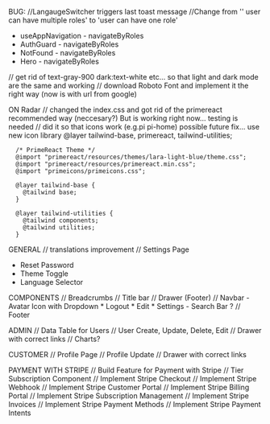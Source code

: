 BUG:
//LangaugeSwitcher triggers last toast message
//Change from '' user can have multiple roles' to 'user can have one role'
  - useAppNavigation - navigateByRoles
  - AuthGuard - navigateByRoles
  - NotFound - navigateByRoles
  - Hero - navigateByRoles

// get rid of text-gray-900 dark:text-white etc... so that light and dark mode are the same and working
// download Roboto Font and implement it the right way (now is with url from google)

ON Radar
// changed the index.css and got rid of the primereact recommended way (neccesary?) But is working right now... testing is needed
// did it so that icons work (e.g.pi pi-home) possible future fix... use new icon library
      @layer tailwind-base, primereact, tailwind-utilities;

      /* PrimeReact Theme */
      @import "primereact/resources/themes/lara-light-blue/theme.css";
      @import "primereact/resources/primereact.min.css";
      @import "primeicons/primeicons.css";

      @layer tailwind-base {
        @tailwind base;
      }

      @layer tailwind-utilities {
        @tailwind components;
        @tailwind utilities;
      } 

GENERAL
// translations improvement
// Settings Page
  - Reset Password
  - Theme Toggle
  - Language Selector

COMPONENTS
// Breadcrumbs
// Title bar
// Drawer (Footer)
// Navbar 
    - Avatar Icon with Dropdown
      * Logout
      * Edit
      * Settings
    - Search Bar ?
// Footer

ADMIN
// Data Table for Users
// User Create, Update, Delete, Edit
// Drawer with correct links
// Charts?

CUSTOMER
// Profile Page
// Profile Update
// Drawer with correct links

PAYMENT WITH STRIPE
// Build Feature for Payment with Stripe
// Tier Subscription Component
// Implement Stripe Checkout
// Implement Stripe Webhook
// Implement Stripe Customer Portal
// Implement Stripe Billing Portal
// Implement Stripe Subscription Management
// Implement Stripe Invoices
// Implement Stripe Payment Methods
// Implement Stripe Payment Intents

